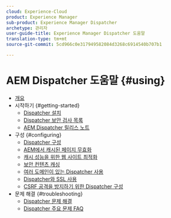 ```yaml
---
cloud: Experience-Cloud
product: Experience Manager
sub-product: Experience Manager Dispatcher
archetype: 관리자
user-guide-title: Experience Manager Dispatcher 도움말
translation-type: tm+mt
source-git-commit: 5cd966c0e317949582084d3268c6914540b707b1

---
```



# AEM Dispatcher 도움말 {#using}

+ [개요](dispatcher.md)
+ 시작하기 {#getting-started}
   + [Dispatcher 설치](dispatcher-install.md)
   + [Dispatcher 보안 검사 목록](security-checklist.md)
   + [AEM Dispatcher 릴리스 노트](release-notes.md)
+ 구성 {#configuring}
   + [Dispatcher 구성](dispatcher-configuration.md)
   + [AEM에서 캐시된 페이지 무효화](page-invalidate.md)
   + [캐시 성능을 위한 웹 사이트 최적화](https://helpx.adobe.com/experience-manager/6-4/sites/deploying/using/configuring-performance.html)
   + [보안 컨텐츠 캐싱](permissions-cache.md)
   + [여러 도메인이 있는 Dispatcher 사용 ](dispatcher-domains.md)
   + [Dispatcher와 SSL 사용](dispatcher-ssl.md)
   + [CSRF 공격을 방지하기 위한 Dispatcher 구성](configuring-dispatcher-to-prevent-csrf.md)
+ 문제 해결 {#troubleshooting}
   + [Dispatcher 문제 해결](dispatcher-troubleshooting.md)
   + [Dispatcher 주요 문제 FAQ](dispatcher-faq.md)
